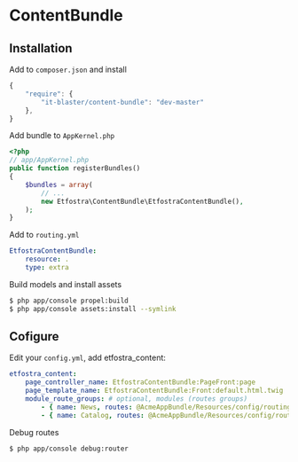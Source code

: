 # ContentBundle

## Installation
Add to `composer.json` and install

``` js
{
    "require": {
        "it-blaster/content-bundle": "dev-master"
	},
}
```

Add bundle to `AppKernel.php`
``` php
<?php
// app/AppKernel.php
public function registerBundles()
{
    $bundles = array(
        // ...
        new Etfostra\ContentBundle\EtfostraContentBundle(),
    );
}
```

Add to `routing.yml`
``` yaml
EtfostraContentBundle:
    resource: .
    type: extra
```

Build models and install assets
``` bash
$ php app/console propel:build
$ php app/console assets:install --symlink
```

## Cofigure
Edit your `config.yml`, add etfostra_content:
``` yaml
etfostra_content:
    page_controller_name: EtfostraContentBundle:PageFront:page
    page_template_name: EtfostraContentBundle:Front:default.html.twig
    module_route_groups: # optional, modules (routes groups)
        - { name: News, routes: @AcmeAppBundle/Resources/config/routing_news.yml }
        - { name: Catalog, routes: @AcmeAppBundle/Resources/config/routing_catalog.yml }
```

Debug routes
``` bash
$ php app/console debug:router
```